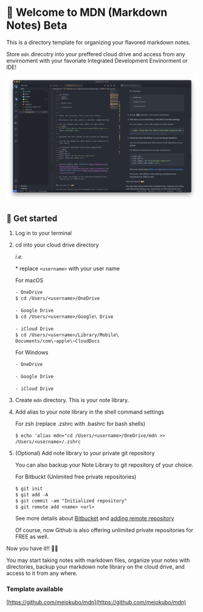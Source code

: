 # 👋 Welcome to MDN (Markdown Notes) Beta

This is a directory template for organizing your flavored markdown notes.

Store `mdn` direcotry into your preffered cloud drive and access from any envirnoment with your favoriate Integrated Development Envinorment or IDE!

![MDN with Visual Studio Code](images/mdn.png)

## 🚀 Get started

1. Log in to your terminal
2. cd into your cloud drive directory

	*i.e.*

	\* replace `<username>` with your user name

	For macOS
	```shell
	- OneDrive
	$ cd /Users/<username>/OneDrive

	- Google Drive
	$ cd /Users/<username>/Google\ Drive

	- iCloud Drive
	$ cd /Users/<username>/Library/Mobile\ Documents/com\~apple\~CloudDocs
	```

	For Windows
	```shell
	- OneDrive

	- Google Drive

	- iCloud Drive

	```

3. Create `mdn` directory. This is your note library.

4. Add alias to your note library in the shell command settings

	For zsh (replace .zshrc with .bashrc for bash shells)
	```shell
	$ echo 'alias mdn="cd /Users/<username>/OneDrive/mdn >> /Users/<username>/.zshrc
	```

5. (Optional) Add note library to your private git repository

	You can also backup your Note Library to git repository of your choice.

	For Bitbuckt (Unlimited free private repositories)
	```shell
	$ git init
	$ git add -A
	$ git commit -am "Initialized repository"
	$ git remote add <name> <url>
	```

	See more details about [Bitbucket](https://bitbucket.org/product/guides/basics/four-starting-steps#step-1-put-your-code-in-bitbucket) and [adding remote repository](https://www.atlassian.com/git/tutorials/syncing)

	Of course, now Github is also offering unlimited private repositories for FREE as well.


Now you have it!! 🍰🎉

You may start taking notes with markdown files, organize your notes with directories, backup your markdown note library on the cloud drive, and access to it from any where.

### Template available
[https://github.com/meiokubo/mdn](https://github.com/meiokubo/mdn)
